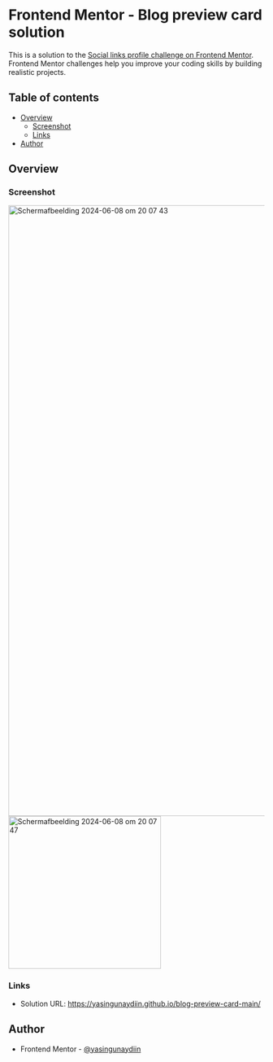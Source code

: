 # Frontend Mentor - Blog preview card solution

This is a solution to the [Social links profile challenge on Frontend Mentor](https://www.frontendmentor.io/challenges/social-links-profile-UG32l9m6dQ). Frontend Mentor challenges help you improve your coding skills by building realistic projects. 

## Table of contents

- [Overview](#overview)
  - [Screenshot](#screenshot)
  - [Links](#links)
- [Author](#author)

## Overview

### Screenshot
<img width="1200" alt="Scherm­afbeelding 2024-06-08 om 20 07 43" src="https://github.com/yasingunaydiin/social-links-profile-main/assets/81875281/9a9741f5-c5f5-4a6d-955a-1d1931387dff">
<img width="300" alt="Scherm­afbeelding 2024-06-08 om 20 07 47" src="https://github.com/yasingunaydiin/social-links-profile-main/assets/81875281/fb7d0a9e-aecc-4530-89f3-de9396fc6736">



### Links

- Solution URL: https://yasingunaydiin.github.io/blog-preview-card-main/


## Author

- Frontend Mentor - [@yasingunaydiin](https://www.frontendmentor.io/profile/yasingunaydiin)
